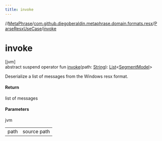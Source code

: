 ```yaml
---
title: invoke
---
```

//[MetaPhrase](../../../index.html)/[com.github.diegoberaldin.metaphrase.domain.formats.resx](../index.html)/[ParseResxUseCase](index.html)/[invoke](invoke.html)



# invoke



[jvm]\
abstract suspend operator fun [invoke](invoke.html)(path: [String](https://kotlinlang.org/api/latest/jvm/stdlib/kotlin/-string/index.html)): [List](https://kotlinlang.org/api/latest/jvm/stdlib/kotlin.collections/-list/index.html)&lt;[SegmentModel](../../com.github.diegoberaldin.metaphrase.domain.project.data/-segment-model/index.html)&gt;



Deserialize a list of messages from the Windows resx format.



#### Return



list of messages



#### Parameters


jvm

| | |
|---|---|
| path | source path |




